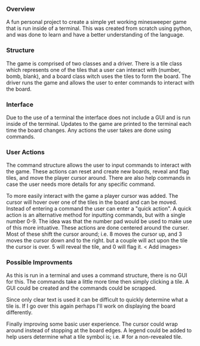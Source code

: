 ### Overview
A fun personal project to create a simple yet working minesweeper game that is run inside of a terminal.
This was created from scratch using python, and was done to learn and have a better understanding of the language.

### Structure
The  game is comprised of two classes and a driver.
There is a tile class which represents one of the tiles that a user can interact with (number, bomb, blank),
and a board class witch uses the tiles to form the board.
The driver runs the game and allows the user to enter commands to interact with the board.

### Interface
Due to the use of a terminal the interface does not include a GUI and is run inside of the terminal.
Updates to the game are printed to the terminal each time the board changes.
Any actions the user takes are done using commands.
<Insert Picture Here of board>

### User Actions
The command structure allows the user to input commands to interact with the game.
These actions can reset and create new boards, reveal and flag tiles, and move the player cursor around.
There are also help commands in case the user needs more details for any specific command.
<Insert picture of commands here> 
  
To more easily interact with the game a player cursor was added.
The cursor will hover over one of the tiles in the board and can be moved.
Instead of entering a command the user can enter a "quick action".
A quick action is an alternative method for inputting commands, but with a single number 0-9.
The idea was that the number pad would be used to make use of this more intuative.
These actions are done centered around the curser.
Most of these shift the cursor around; i.e. 8 moves the cursor up, and 3 moves the cursor down and to the right.
but a couple will act upon the tile the cursor is over. 5 will reveal the tile, and 0 will flag it.
< Add  images>

### Possible Improvments
As this is run in a terminal and uses a command structure, there is no GUI for this.
The commands take a little more time then simply clicking a tile.
A GUI could be created and the commands could be scrapped. 

Since only clear text is used it can be difficult to quickly determine what a tile is.
If I go over this again perhaps I'll work on displaying the board differently. 

Finally improving some basic user experience.
The cursor could wrap around instead of stopping at the board edges.
A legend could be added to help users determine what a tile symbol is; i.e. \# for a non-revealed tile.
